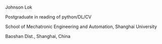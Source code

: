 Johnson Lok

Postgraduate in reading of python/DL/CV

School of Mechatronic Engineering and Automation, Shanghai University

Baoshan Dist., Shanghai, China
